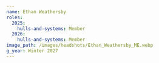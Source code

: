 ```yaml
---
name: Ethan Weathersby
roles:
  2025:
    hulls-and-systems: Member
  2026:
    hulls-and-systems: Member
image_path: /images/headshots/Ethan_Weathersby_ME.webp
g_year: Winter 2027
---
```

